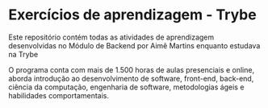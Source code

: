 # Exercícios de aprendizagem - Trybe

Este repositório contém todas as atividades de aprendizagem desenvolvidas no Módulo de Backend por Aimê Martins enquanto estudava na Trybe

O programa conta com mais de 1.500 horas de aulas presenciais e online, aborda introdução ao desenvolvimento de software, front-end, back-end, ciência da computação, engenharia de software, metodologias ágeis e habilidades comportamentais.


